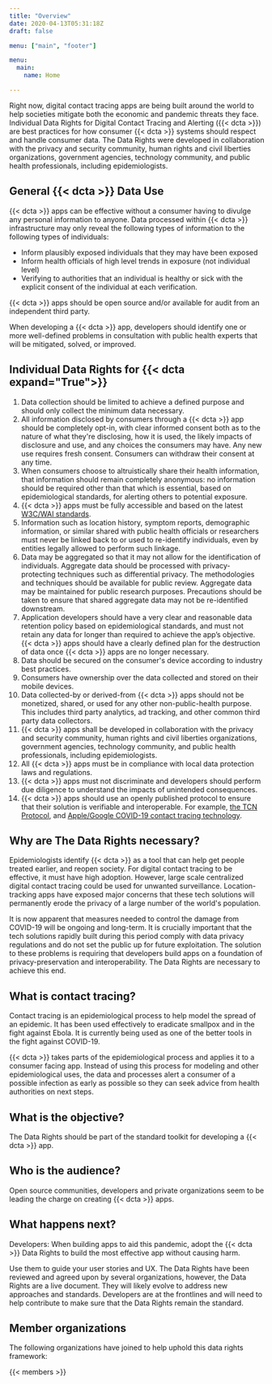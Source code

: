 ```yaml
---
title: "Overview"
date: 2020-04-13T05:31:18Z
draft: false

menu: ["main", "footer"]

menu: 
  main:
    name: Home

---
```


Right now, digital contact tracing apps are being built around the world to help societies mitigate both the economic and pandemic threats they face. Individual Data Rights for Digital Contact Tracing and Alerting ({{< dcta >}}) are best practices for how consumer {{< dcta >}} systems should respect and handle consumer data. The Data Rights were developed in collaboration with the privacy and security community, human rights and civil liberties organizations, government agencies, technology community, and public health professionals, including epidemiologists. 

## General {{< dcta >}} Data Use

{{< dcta >}} apps can be effective without a consumer having to divulge any personal information to anyone. Data processed within {{< dcta >}} infrastructure may only reveal the following types of information to the following types of individuals:

  * Inform plausibly exposed individuals that they may have been exposed
  * Inform health officials of high level trends in exposure (not individual level)
  * Verifying to authorities that an individual is healthy or sick with the explicit consent of the individual at each verification.

{{< dcta >}} apps should be open source and/or available for audit from an independent third party.

When developing a {{< dcta >}} app, developers should identify one or more well-defined problems in consultation with public health experts that will be mitigated, solved, or improved.

## Individual Data Rights for {{< dcta expand="True">}}

<div class="rights">

  1. Data collection should be limited to achieve a defined purpose and should only collect the minimum data necessary. 
  2. All information disclosed by consumers through a {{< dcta >}} app should be completely opt-in, with clear informed consent both as to the nature of what they're disclosing, how it is used, the likely impacts of disclosure and use, and any choices the consumers may have. Any new use requires fresh consent. Consumers can withdraw their consent at any time.
  3. When consumers choose to altruistically share their health information, that information should remain completely anonymous: no information should be required other than that which is essential, based on epidemiological standards, for alerting others to potential exposure. 
  4. {{< dcta >}} apps must be fully accessible and based on the latest [W3C/WAI standards](https://www.w3.org/WAI/standards-guidelines/mobile/).
  5. Information such as location history, symptom reports, demographic information, or similar shared with public health officials or researchers must never be linked back to or used to re-identify individuals, even by entities legally allowed to perform such linkage. 
  6. Data may be aggregated so that it may not allow for the identification of individuals. Aggregate data should be processed with privacy-protecting techniques such as differential privacy. The methodologies and techniques should be available for public review. Aggregate data may be maintained for public research purposes. Precautions should be taken to ensure that shared aggregate data may not be re-identified downstream.
  7. Application developers should have a very clear and reasonable data retention policy based on epidemiological standards, and must not retain any data for longer than required to achieve the app’s objective. {{< dcta >}} apps should have a clearly defined plan for the destruction of data once {{< dcta >}} apps are no longer necessary.
  8. Data should be secured on the consumer's device according to industry best practices.
  9. Consumers have ownership over the data collected and stored on their mobile devices. 
  10. Data collected-by or derived-from {{< dcta >}} apps should not be monetized, shared, or used for any other non-public-health purpose. This includes third party analytics, ad tracking, and other common third party data collectors. 
  11. {{< dcta >}} apps shall be developed in collaboration with the privacy and security community, human rights and civil liberties organizations, government agencies, technology community, and public health professionals, including epidemiologists.
  12. All {{< dcta >}} apps must be in compliance with local data protection laws and regulations.
  13. {{< dcta >}} apps must not discriminate and developers should perform due diligence to understand the impacts of unintended consequences. 
  14. {{< dcta >}} apps should use an openly published protocol to ensure that their solution is verifiable and interoperable. For example, [the TCN Protocol][4], and [Apple/Google COVID-19 contact tracing technology][5]. 

</div>

 [4]: https://github.com/TCNCoalition/TCN

 [5]: https://www.apple.com/newsroom/2020/04/apple-and-google-partner-on-covid-19-contact-tracing-technology/

## Why are The Data Rights necessary?

Epidemiologists identify {{< dcta >}} as a tool that can help get people treated earlier, and reopen society. For digital contact tracing to be effective, it must have high adoption. However, large scale centralized digital contact tracing could be used for unwanted surveillance. Location-tracking apps have exposed major concerns that these tech solutions will permanently erode the privacy of a large number of the world's population.

It is now apparent that measures needed to control the damage from COVID-19 will be ongoing and long-term. It is crucially important that the tech solutions rapidly built during this period comply with data privacy regulations and do not set the public up for future exploitation. The solution to these problems is requiring that developers build apps on a foundation of privacy-preservation and interoperability. The Data  Rights are necessary to achieve this end.

## What is contact tracing?

Contact tracing is an epidemiological process to help model the spread of an epidemic. It has been used effectively to eradicate smallpox and in the fight against Ebola. It is currently being used as one of the better tools in the fight against COVID-19. 

{{< dcta >}} takes parts of the epidemiological process and applies it to a consumer facing app. Instead of using this process for modeling and other epidemiological uses, the data and processes alert a consumer of a possible infection as early as possible so they can seek advice from health authorities on next steps.

## What is the objective?

The Data Rights should be part of the standard toolkit for developing a {{< dcta >}} app. 

## Who is the audience?

Open source communities, developers and private organizations seem to be leading the charge on creating {{< dcta >}} apps. 

## What happens next? 

Developers: When building apps to aid this pandemic, adopt the {{< dcta >}} Data Rights to build the most effective app without causing harm.

Use them to guide your user stories and UX. The Data Rights have been reviewed and agreed upon by several organizations, however, the Data Rights are a live document. They will likely evolve to address new approaches and standards. Developers are at the frontlines and will need to help contribute to make sure that the Data Rights remain the standard.

## Member organizations

The following organizations have joined to help uphold this data rights framework:


{{< members  >}}
